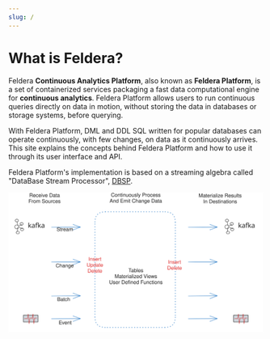 ```yaml
---
slug: /
---
```


# What is Feldera?

Feldera **Continuous Analytics Platform**, also known as
**Feldera Platform**, is a set of containerized services packaging a fast
data computational engine for **continuous analytics**. Feldera Platform allows
users to run continuous queries directly on data in motion, without storing
the data in databases or storage systems, before querying.

With Feldera Platform, DML and DDL SQL written for popular databases can operate
continuously, with few changes, on data as it continuously arrives. This
site explains the concepts behind Feldera Platform and how to use it
through its user interface and API.

Feldera Platform's implementation is based on a streaming algebra called "DataBase
Stream Processor", [DBSP](https://www.feldera.com/vldb23.pdf).

![Analytics](what-is-feldera.svg)

